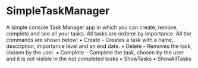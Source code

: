 # SimpleTaskManager
A simple console Task Manager app in which you can create, remove, complete and see all your tasks.
All tasks are orderer by importance. All the commands are shown below:
    • Create - Creates a task with a name, description, importance level and an end date.
    • Delete - Removes the task, chosen by the user.
    • Complete - Complete the task, chosen by the user and it is not visible in the not completed tasks
    • ShowTasks
    • ShowAllTasks